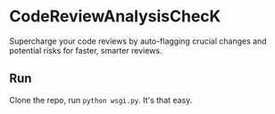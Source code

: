 # CodeReviewAnalysisChecK

Supercharge your code reviews by auto-flagging crucial changes and potential risks for faster, smarter reviews.

## Run

Clone the repo, run `python wsgi.py`. It's that easy.
